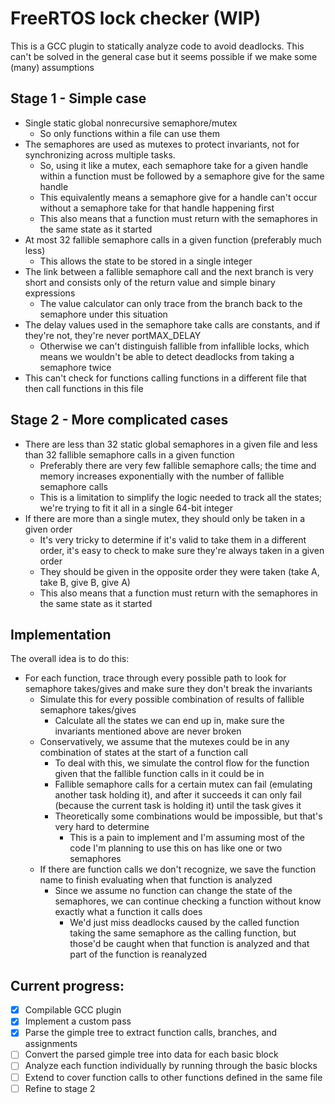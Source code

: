 # FreeRTOS lock checker (WIP)
This is a GCC plugin to statically analyze code to avoid deadlocks.
This can't be solved in the general case but it seems possible if we make some (many) assumptions

## Stage 1 - Simple case
- Single static global nonrecursive semaphore/mutex
    - So only functions within a file can use them
- The semaphores are used as mutexes to protect invariants, not for synchronizing across multiple tasks.
    - So, using it like a mutex, each semaphore take for a given handle within a function must be followed by a semaphore give for the same handle
    - This equivalently means a semaphore give for a handle can't occur without a semaphore take for that handle happening first
    - This also means that a function must return with the semaphores in the same state as it started
- At most 32 fallible semaphore calls in a given function (preferably much less)
    - This allows the state to be stored in a single integer
- The link between a fallible semaphore call and the next branch is very short and consists only of the return value and simple binary expressions
    - The value calculator can only trace from the branch back to the semaphore under this situation
- The delay values used in the semaphore take calls are constants, and if they're not, they're never portMAX_DELAY
    - Otherwise we can't distinguish fallible from infallible locks, which means we wouldn't be able to detect deadlocks from taking a semaphore twice
- This can't check for functions calling functions in a different file that then call functions in this file

## Stage 2 - More complicated cases
- There are less than 32 static global semaphores in a given file and less than 32 fallible semaphore calls in a given function
    - Preferably there are very few fallible semaphore calls; the time and memory increases exponentially with the number of fallible semaphore calls
    - This is a limitation to simplify the logic needed to track all the states; we're trying to fit it all in a single 64-bit integer
- If there are more than a single mutex, they should only be taken in a given order
    - It's very tricky to determine if it's valid to take them in a different order, it's easy to check to make sure they're always taken in a given order
    - They should be given in the opposite order they were taken (take A, take B, give B, give A)
    - This also means that a function must return with the semaphores in the same state as it started

## Implementation
The overall idea is to do this:
- For each function, trace through every possible path to look for semaphore takes/gives and make sure they don't break the invariants
    - Simulate this for every possible combination of results of fallible semaphore takes/gives
        - Calculate all the states we can end up in, make sure the invariants mentioned above are never broken
    - Conservatively, we assume that the mutexes could be in any combination of states at the start of a function call
        - To deal with this, we simulate the control flow for the function given that the fallible function calls in it could be in 
        - Fallible semaphore calls for a certain mutex can fail (emulating another task holding it), and after it succeeds it can only fail (because the current task is holding it) until the task gives it
        - Theoretically some combinations would be impossible, but that's very hard to determine
            - This is a pain to implement and I'm assuming most of the code I'm planning to use this on has like one or two semaphores
    - If there are function calls we don't recognize, we save the function name to finish evaluating when that function is analyzed
        - Since we assume no function can change the state of the semaphores, we can continue checking a function without know exactly what a function it calls does
            - We'd just miss deadlocks caused by the called function taking the same semaphore as the calling function, but those'd be caught when that function is analyzed and that part of the function is reanalyzed

## Current progress:
- [x] Compilable GCC plugin
- [x] Implement a custom pass
- [x] Parse the gimple tree to extract function calls, branches, and assignments
- [ ] Convert the parsed gimple tree into data for each basic block
- [ ] Analyze each function individually by running through the basic blocks
- [ ] Extend to cover function calls to other functions defined in the same file
- [ ] Refine to stage 2
